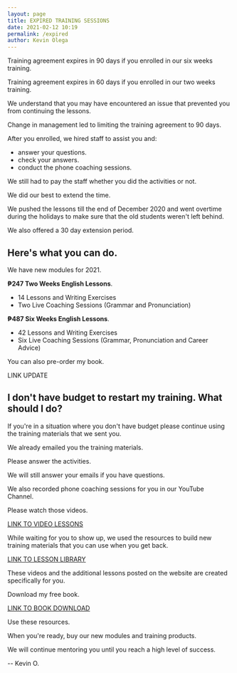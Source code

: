 ```yaml
--- 
layout: page
title: EXPIRED TRAINING SESSIONS
date: 2021-02-12 10:19
permalink: /expired 
author: Kevin Olega 
--- 
```

Training agreement expires in 90 days if you enrolled in our six weeks training.

Training agreement expires in 60 days if you enrolled in our two weeks training.

We understand that you may have encountered an issue that prevented you from continuing the lessons.

Change in management led to limiting the training agreement to 90 days.

After you enrolled, we hired staff to assist you and:

- answer your questions.
- check your answers.
- conduct the phone coaching sessions.

We still had to pay the staff whether you did the activities or not.

We did our best to extend the time.

We pushed the lessons till the end of December 2020 and went overtime during the holidays to make sure that the old students weren't left behind.

We also offered a 30 day extension period.

## Here's what you can do.

We have new modules for 2021.

**₱247 Two Weeks English Lessons**.

- 14 Lessons and Writing Exercises
- Two Live Coaching Sessions (Grammar and Pronunciation)

**₱487 Six Weeks English Lessons**.

- 42 Lessons and Writing Exercises
- Six Live Coaching Sessions (Grammar, Pronunciation and Career Advice)

You can also pre-order my book.

LINK UPDATE

## I don't have budget to restart my training. What should I do?

If you're in a situation where you don't have budget please continue using the training materials that we sent you.

We already emailed you the training materials.

Please answer the activities.

We will still answer your emails if you have questions.

We also recorded phone coaching sessions for you in our YouTube Channel.

Please watch those videos.

[LINK TO VIDEO LESSONS](https://callcentertrainingtips.com/videos)

While waiting for you to show up, we used the resources to build new training materials that you can use when you get back.

[LINK TO LESSON LIBRARY](https://callcentertrainingtips.com)

These videos and the additional lessons posted on the website are created specifically for you.

Download my free book.

[LINK TO BOOK DOWNLOAD](https://callcentertrainingtips.com/sbb-book/ )

Use these resources.

When you're ready, buy our new modules and training products.

We will continue mentoring you until you reach a high level of success.

-- Kevin O.